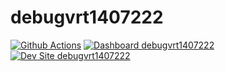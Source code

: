 # debugvrt1407222

[![Github Actions](https://github.com/kporras07/debugvrt1407222/actions/workflows/build_deploy_and_test.yml/badge.svg)](https://github.com/kporras07/debugvrt1407222/actions/workflows/build_deploy_and_test.yml)
[![Dashboard debugvrt1407222](https://img.shields.io/badge/dashboard-debugvrt1407222-yellow.svg)](https://dashboard.pantheon.io/sites/4ec6fb95-972c-4007-b4ce-f88701e35075#dev/code)
[![Dev Site debugvrt1407222](https://img.shields.io/badge/site-debugvrt1407222-blue.svg)](http://dev-debugvrt1407222.pantheonsite.io/)
 
